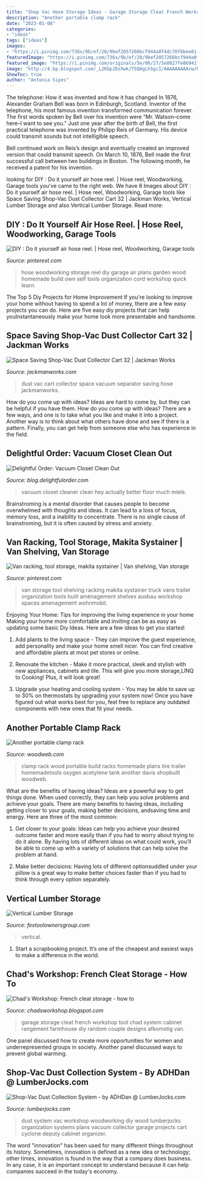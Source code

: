 ```yaml
---
title: "Shop Vac Hose Storage Ideas - Garage Storage Cleat French Workshop Tool Chad System Cabinet Rangement Farmhouse Diy Random Couple Designs Afkomstig Van"
description: "Another portable clamp rack"
date: "2023-01-08"
categories:
- "ideas"
tags: ["ideas"]
images:
- "https://i.pinimg.com/736x/9b/ef/20/9bef2057266bcf944a0f4dc70f6bee81--cord-storage-garage-storage.jpg"
featuredImage: "https://i.pinimg.com/736x/9b/ef/20/9bef2057266bcf944a0f4dc70f6bee81--cord-storage-garage-storage.jpg"
featured_image: "https://i.pinimg.com/originals/5e/08/27/5e0827fe86941f3594e612ecf2d742eb.jpg"
image: "http://4.bp.blogspot.com/_L2KGpJDzXwk/TSQAgLhSgcI/AAAAAAAAArw/NRKx0gfU9H0/s1600/10.jpg"
ShowToc: true
author: "Antonia Sipes"
---
```



The telephone: How it was invented and how it has changed
In 1876, Alexander Graham Bell was born in Edinburgh, Scotland. Inventor of the telephone, his most famous invention transformed communication forever. The first words spoken by Bell over his invention were “Mr. Watson–come here–I want to see you.” 
Just one year after the birth of Bell, the first practical telephone was invented by Philipp Reis of Germany. His device could transmit sounds but not intelligible speech. 

Bell continued work on Reis’s design and eventually created an improved version that could transmit speech. On March 10, 1876, Bell made the first successful call between two buildings in Boston. The following month, he received a patent for his invention.

	

		
looking for DIY : Do it yourself air hose reel. | Hose reel, Woodworking, Garage tools you've came to the right web. We have 8 Images about DIY : Do it yourself air hose reel. | Hose reel, Woodworking, Garage tools like Space Saving Shop-Vac Dust Collector Cart 32 | Jackman Works, Vertical Lumber Storage and also Vertical Lumber Storage. Read more:
		
    
## DIY : Do It Yourself Air Hose Reel. | Hose Reel, Woodworking, Garage Tools

<img loading=lazy src="https://i.pinimg.com/736x/9b/ef/20/9bef2057266bcf944a0f4dc70f6bee81--cord-storage-garage-storage.jpg" onerror="this.onerror=null;this.src='https://tse1.mm.bing.net/th?id=OIP.eopd3UhqTnXbK2jJw3DsogHaHJ&amp;pid=15.1';" alt="DIY : Do it yourself air hose reel. | Hose reel, Woodworking, Garage tools">

_Source: pinterest.com_

>hose woodworking storage reel diy garage air plans garden wood homemade build own self tools organization cord workshop quick learn. 

	

The Top 5 Diy Projects for Home Improvement
If you're looking to improve your home without having to spend a lot of money, there are a few easy projects you can do. Here are five easy diy projects that can help youInstantaneously make your home look more presentable and handsome.

    
## Space Saving Shop-Vac Dust Collector Cart 32 | Jackman Works

<img loading=lazy src="https://i0.wp.com/www.jackmanworks.com/wp-content/uploads/2017/10/Space-Saving-Shop-Vac-Dust-Collector-Cart-32.jpg?fit=1920%2C1080&amp;ssl=1" onerror="this.onerror=null;this.src='https://tse1.mm.bing.net/th?id=OIP.IKfFZCxJK6KFCZ2eU6Nv-gHaEK&amp;pid=15.1';" alt="Space Saving Shop-Vac Dust Collector Cart 32 | Jackman Works">

_Source: jackmanworks.com_

>dust vac cart collector space vacuum separator saving hose jackmanworks. 

	

How do you come up with ideas?
Ideas are hard to come by, but they can be helpful if you have them. How do you come up with ideas? There are a few ways, and one is to take what you like and make it into a project. Another way is to think about what others have done and see if there is a pattern. Finally, you can get help from someone else who has experience in the field.

    
## Delightful Order: Vacuum Closet Clean Out

<img loading=lazy src="http://4.bp.blogspot.com/_L2KGpJDzXwk/TSQAgLhSgcI/AAAAAAAAArw/NRKx0gfU9H0/s1600/10.jpg" onerror="this.onerror=null;this.src='https://tse4.mm.bing.net/th?id=OIP.RpUEJ_a5debLW37wkGGTZgHaJ4&amp;pid=15.1';" alt="Delightful Order: Vacuum Closet Clean Out">

_Source: blog.delightfulorder.com_

>vacuum closet cleaner clean hey actually better floor much miele. 

	

Brainstroming is a mental disorder that causes people to become overwhelmed with thoughts and ideas. It can lead to a loss of focus, memory loss, and a inability to concentrate. There is no single cause of brainstroming, but it is often caused by stress and anxiety.

    
## Van Racking, Tool Storage, Makita Systainer | Van Shelving, Van Storage

<img loading=lazy src="https://i.pinimg.com/originals/5e/08/27/5e0827fe86941f3594e612ecf2d742eb.jpg" onerror="this.onerror=null;this.src='https://tse1.mm.bing.net/th?id=OIP.HMoTaeCYcwvbm81pZy_Z4AHaJ4&amp;pid=15.1';" alt="Van racking, tool storage, makita systainer | Van shelving, Van storage">

_Source: pinterest.com_

>van storage tool shelving racking makita systainer truck vans trailer organization tools built aménagement shelves ausbau workshop spaces amenagement wohnmobil. 

	

Enjoying Your Home: Tips for improving the living experience in your home
Making your home more comfortable and inviting can be as easy as updating some basic Diy Ideas. Here are a few ideas to get you started:
1. Add plants to the living space - They can improve the guest experience, add personality and make your home smell nicer. You can find creative and affordable plants at most pet stores or online.

2. Renovate the kitchen - Make it more practical, sleek and stylish with new appliances, cabinets and tile. This will give you more storage,LINQ to Cooking! Plus, it will look great!

3. Upgrade your heating and cooling system - You may be able to save up to 30% on thermostats by upgrading your system now! Once you have figured out what works best for you, feel free to replace any outdated components with new ones that fit your needs.

    
## Another Portable Clamp Rack

<img loading=lazy src="http://www.woodweb.com/galleries/shopbuilt/images/72/clamp_rack_2.jpg" onerror="this.onerror=null;this.src='https://tse3.mm.bing.net/th?id=OIP.fnwBMWtct6M8S-wOQSHF0gHaKq&amp;pid=15.1';" alt="Another portable clamp rack">

_Source: woodweb.com_

>clamp rack wood portable build racks homemade plans tire trailer homemadetools oxygen acetylene tank another davis shopbuilt woodweb. 

	

What are the benefits of having ideas?
Ideas are a powerful way to get things done. When used correctly, they can help you solve problems and achieve your goals. There are many benefits to having ideas, including getting closer to your goals, making better decisions, andsaving time and energy. Here are three of the most common: 
1. Get closer to your goals: Ideas can help you achieve your desired outcome faster and more easily than if you had to worry about trying to do it alone. By having lots of different ideas on what could work, you’ll be able to come up with a variety of solutions that can help solve the problem at hand.

2. Make better decisions: Having lots of different optionsuddled under your pillow is a great way to make better choices faster than if you had to think through every option separately.

    
## Vertical Lumber Storage

<img loading=lazy src="http://festoolownersgroup.com/CoppermineMain/albums/userpics/normal__1030462.jpg" onerror="this.onerror=null;this.src='https://tse2.mm.bing.net/th?id=OIP.7-SSu0Ps0h95glwM0wws6AHaLI&amp;pid=15.1';" alt="Vertical Lumber Storage">

_Source: festoolownersgroup.com_

>vertical. 

	

1. Start a scrapbooking project. It’s one of the cheapest and easiest ways to make a difference in the world.

    
## Chad&#039;s Workshop: French Cleat Storage - How To

<img loading=lazy src="http://2.bp.blogspot.com/-ST7AbVkEaRM/T8wKHFkQqYI/AAAAAAAAALw/DfIU90T9MQ4/s1600/IMG_1480.JPG" onerror="this.onerror=null;this.src='https://tse2.mm.bing.net/th?id=OIP.2_Un1s87wHvXc0pWxKB_GAHaJ6&amp;pid=15.1';" alt="Chad&#039;s Workshop: French cleat storage - how to">

_Source: chadsworkshop.blogspot.com_

>garage storage cleat french workshop tool chad system cabinet rangement farmhouse diy random couple designs afkomstig van. 

	

One panel discussed how to create more opportunities for women and underrepresented groups in society. Another panel discussed ways to prevent global warming.

    
## Shop-Vac Dust Collection System - By ADHDan @ LumberJocks.com

<img loading=lazy src="https://www.lumberjocks.com/assets/pictures/projects/326428-438x.jpg?1346185810" onerror="this.onerror=null;this.src='https://tse3.mm.bing.net/th?id=OIP.CmZU5IZr4UScfxYqPD-NtQHaJ4&amp;pid=15.1';" alt="Shop-Vac Dust Collection System - by ADHDan @ LumberJocks.com">

_Source: lumberjocks.com_

>dust system vac workshop woodworking diy wood lumberjocks organization systems plans vacuum collector garage projects cart cyclone deputy cabinet organizer. 

	

The word "innovation" has been used for many different things throughout its history. Sometimes, innovation is defined as a new idea or technology; other times, innovation is found in the way that a company does business. In any case, it is an important concept to understand because it can help companies succeed in the today's economy.


